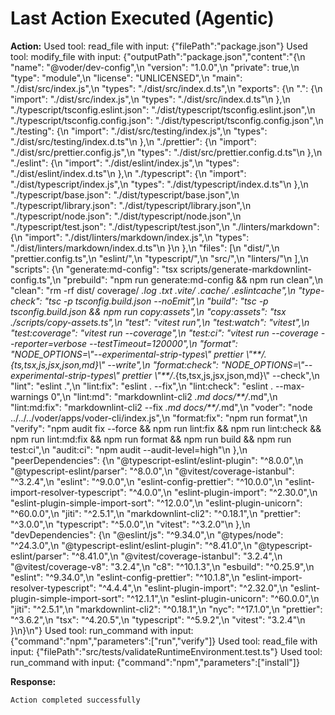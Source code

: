 # Last Action Executed (Agentic)

**Action:** Used tool: read_file with input: {"filePath":"package.json"}
Used tool: modify_file with input: {"outputPath":"package.json","content":"{\n  \"name\": \"@voder/dev-config\",\n  \"version\": \"1.0.0\",\n  \"private\": true,\n  \"type\": \"module\",\n  \"license\": \"UNLICENSED\",\n  \"main\": \"./dist/src/index.js\",\n  \"types\": \"./dist/src/index.d.ts\",\n  \"exports\": {\n    \".\": {\n      \"import\": \"./dist/src/index.js\",\n      \"types\": \"./dist/src/index.d.ts\"\n    },\n    \"./typescript/tsconfig.eslint.json\": \"./dist/typescript/tsconfig.eslint.json\",\n    \"./typescript/tsconfig.config.json\": \"./dist/typescript/tsconfig.config.json\",\n    \"./testing\": {\n      \"import\": \"./dist/src/testing/index.js\",\n      \"types\": \"./dist/src/testing/index.d.ts\"\n    },\n    \"./prettier\": {\n      \"import\": \"./dist/src/prettier.config.js\",\n      \"types\": \"./dist/src/prettier.config.d.ts\"\n    },\n    \"./eslint\": {\n      \"import\": \"./dist/eslint/index.js\",\n      \"types\": \"./dist/eslint/index.d.ts\"\n    },\n    \"./typescript\": {\n      \"import\": \"./dist/typescript/index.js\",\n      \"types\": \"./dist/typescript/index.d.ts\"\n    },\n    \"./typescript/base.json\": \"./dist/typescript/base.json\",\n    \"./typescript/library.json\": \"./dist/typescript/library.json\",\n    \"./typescript/node.json\": \"./dist/typescript/node.json\",\n    \"./typescript/test.json\": \"./dist/typescript/test.json\",\n    \"./linters/markdown\": {\n      \"import\": \"./dist/linters/markdown/index.js\",\n      \"types\": \"./dist/linters/markdown/index.d.ts\"\n    }\n  },\n  \"files\": [\n    \"dist/\",\n    \"prettier.config.ts\",\n    \"eslint/\",\n    \"typescript/\",\n    \"src/\",\n    \"linters/\"\n  ],\n  \"scripts\": {\n    \"generate:md-config\": \"tsx scripts/generate-markdownlint-config.ts\",\n    \"prebuild\": \"npm run generate:md-config && npm run clean\",\n    \"clean\": \"rm -rf dist/ coverage/ *.log *.txt .vite/ .cache/ .eslintcache\",\n    \"type-check\": \"tsc -p tsconfig.build.json --noEmit\",\n    \"build\": \"tsc -p tsconfig.build.json && npm run copy:assets\",\n    \"copy:assets\": \"tsx ./scripts/copy-assets.ts\",\n    \"test\": \"vitest run\",\n    \"test:watch\": \"vitest\",\n    \"test:coverage\": \"vitest run --coverage\",\n    \"test:ci\": \"vitest run --coverage --reporter=verbose --testTimeout=120000\",\n    \"format\": \"NODE_OPTIONS=\\\"--experimental-strip-types\\\" prettier \\\"**/*.{ts,tsx,js,jsx,json,md}\\\" --write\",\n    \"format:check\": \"NODE_OPTIONS=\\\"--experimental-strip-types\\\" prettier \\\"**/*.{ts,tsx,js,jsx,json,md}\\\" --check\",\n    \"lint\": \"eslint .\",\n    \"lint:fix\": \"eslint . --fix\",\n    \"lint:check\": \"eslint . --max-warnings 0\",\n    \"lint:md\": \"markdownlint-cli2 *.md docs/**/*.md\",\n    \"lint:md:fix\": \"markdownlint-cli2 --fix *.md docs/**/*.md\",\n    \"voder\": \"node ../../../voder/apps/voder-cli/index.js\",\n    \"format:fix\": \"npm run format\",\n    \"verify\": \"npm audit fix --force && npm run lint:fix && npm run lint:check && npm run lint:md:fix && npm run format && npm run build && npm run test:ci\",\n    \"audit:ci\": \"npm audit --audit-level=high\"\n  },\n  \"peerDependencies\": {\n    \"@typescript-eslint/eslint-plugin\": \"^8.0.0\",\n    \"@typescript-eslint/parser\": \"^8.0.0\",\n    \"@vitest/coverage-istanbul\": \"^3.2.4\",\n    \"eslint\": \"^9.0.0\",\n    \"eslint-config-prettier\": \"^10.0.0\",\n    \"eslint-import-resolver-typescript\": \"^4.0.0\",\n    \"eslint-plugin-import\": \"^2.30.0\",\n    \"eslint-plugin-simple-import-sort\": \"^12.0.0\",\n    \"eslint-plugin-unicorn\": \"^60.0.0\",\n    \"jiti\": \"^2.5.1\",\n    \"markdownlint-cli2\": \"^0.18.1\",\n    \"prettier\": \"^3.0.0\",\n    \"typescript\": \"^5.0.0\",\n    \"vitest\": \"^3.2.0\"\n  },\n  \"devDependencies\": {\n    \"@eslint/js\": \"^9.34.0\",\n    \"@types/node\": \"^24.3.0\",\n    \"@typescript-eslint/eslint-plugin\": \"^8.41.0\",\n    \"@typescript-eslint/parser\": \"^8.41.0\",\n    \"@vitest/coverage-istanbul\": \"3.2.4\",\n    \"@vitest/coverage-v8\": \"3.2.4\",\n    \"c8\": \"^10.1.3\",\n    \"esbuild\": \"^0.25.9\",\n    \"eslint\": \"^9.34.0\",\n    \"eslint-config-prettier\": \"^10.1.8\",\n    \"eslint-import-resolver-typescript\": \"^4.4.4\",\n    \"eslint-plugin-import\": \"^2.32.0\",\n    \"eslint-plugin-simple-import-sort\": \"^12.1.1\",\n    \"eslint-plugin-unicorn\": \"^60.0.0\",\n    \"jiti\": \"^2.5.1\",\n    \"markdownlint-cli2\": \"^0.18.1\",\n    \"nyc\": \"^17.1.0\",\n    \"prettier\": \"^3.6.2\",\n    \"tsx\": \"^4.20.5\",\n    \"typescript\": \"^5.9.2\",\n    \"vitest\": \"3.2.4\"\n  }\n}\n"}
Used tool: run_command with input: {"command":"npm","parameters":["run","verify"]}
Used tool: read_file with input: {"filePath":"src/tests/validateRuntimeEnvironment.test.ts"}
Used tool: run_command with input: {"command":"npm","parameters":["install"]}

**Response:**

```
Action completed successfully
```

